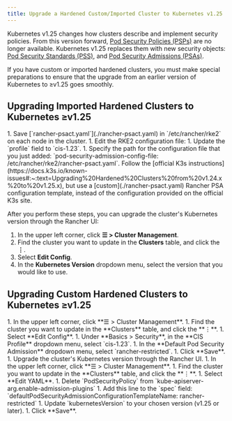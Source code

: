 ```yaml
---
title: Upgrade a Hardened Custom/Imported Cluster to Kubernetes v1.25
---
```


Kubernetes v1.25 changes how clusters describe and implement security policies. From this version forward, [Pod Security Policies (PSPs)](https://kubernetes.io/docs/concepts/security/pod-security-policy/) are no longer available. Kubernetes v1.25 replaces them with new security objects: [Pod Security Standards (PSS)](https://kubernetes.io/docs/concepts/security/pod-security-standards/), and [Pod Security Admissions (PSAs)](https://kubernetes.io/docs/concepts/security/pod-security-admission/). 

If you have custom or imported hardened clusters, you must make special preparations to ensure that the upgrade from an earlier version of Kubernetes to ≥v1.25 goes smoothly.

## Upgrading Imported Hardened Clusters to Kubernetes ≥v1.25

<Tabs>
<TabItem value="RKE2" default>
1. Save [`rancher-psact.yaml`](./rancher-psact.yaml) in `/etc/rancher/rke2` on each node in the cluster.
1. Edit the RKE2 configuration file:
  1. Update the `profile` field to `cis-1.23`.
  1. Specify the path for the configuration file that you just added: `pod-security-admission-config-file: /etc/rancher/rke2/rancher-psact.yaml`.
</TabItem>
<TabItem value="K3s">
Follow the [official K3s instructions](https://docs.k3s.io/known-issues#:~:text=Upgrading%20Hardened%20Clusters%20from%20v1.24.x%20to%20v1.25.x), but use a [custom](./rancher-psact.yaml) Rancher PSA configuration template, instead of the configuration provided on the official K3s site.
</TabItem>
</Tabs>

After you perform these steps, you can upgrade the cluster's Kubernetes version through the Rancher UI:

1. In the upper left corner, click **☰ > Cluster Management**.
1. Find the cluster you want to update in the **Clusters** table, and click the **⋮**.
1. Select **Edit Config**.
1. In the **Kubernetes Version** dropdown menu, select the version that you would like to use.

## Upgrading Custom Hardened Clusters to Kubernetes ≥v1.25

<Tabs>
<TabItem value="RKE2" default>
1. In the upper left corner, click **☰ > Cluster Management**.
1. Find the cluster you want to update in the **Clusters** table, and click the **⋮**.
1. Select **Edit Config**.
1. Under **Basics > Security**, in the **CIS Profile** dropdown menu, select `cis-1.23`. 
1. In the **Default Pod Security Admission** dropdown menu, select `rancher-restricted`.
1. Click **Save**.
1. Upgrade the cluster's Kubernetes version through the Rancher UI.
</TabItem>
<TabItem value="K3s">
1. In the upper left corner, click **☰ > Cluster Management**.
1. Find the cluster you want to update in the **Clusters** table, and click the **⋮**.
1. Select **Edit YAML**.
1. Delete `PodSecurityPolicy` from `kube-apiserver-arg.enable-admission-plugins`
1. Add this line to the `spec` field: `defaultPodSecurityAdmissionConfigurationTemplateName: rancher-restricted`
1. Update `kubernetesVersion` to your chosen version (v1.25 or later).
1. Click **Save**.
</TabItem>
</Tabs>